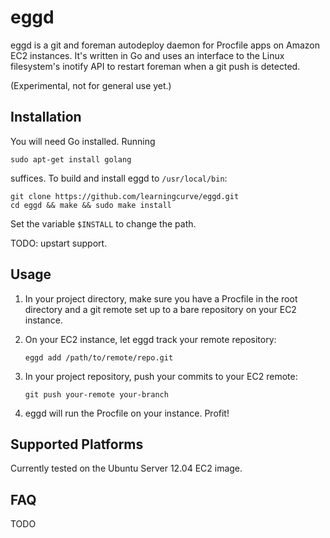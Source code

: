 eggd
====

eggd is a git and foreman autodeploy daemon for Procfile apps on Amazon EC2
instances. It's written in Go and uses an interface to the Linux filesystem's
inotify API to restart foreman when a git push is detected.

(Experimental, not for general use yet.)

Installation
------------

You will need Go installed. Running

    sudo apt-get install golang

suffices. To build and install eggd to <code>/usr/local/bin</code>:

    git clone https://github.com/learningcurve/eggd.git
    cd eggd && make && sudo make install

Set the variable <code>$INSTALL</code> to change the path.

TODO: upstart support.

Usage
-----

1.  In your project directory, make sure you have a Procfile in the root
    directory and a git remote set up to a bare repository on your EC2 instance.

2.  On your EC2 instance, let eggd track your remote repository:

        eggd add /path/to/remote/repo.git

3.  In your project repository, push your commits to your EC2 remote:

        git push your-remote your-branch

4.  eggd will run the Procfile on your instance. Profit!

Supported Platforms
-------------------

Currently tested on the Ubuntu Server 12.04 EC2 image.

FAQ
---

TODO

